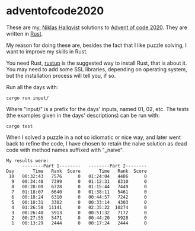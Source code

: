 # adventofcode2020
These are my, [Niklas Hallqvist](https://github.com/niklasha) solutions to
[Advent of code 2020](https://adventofcode.com/2020).
They are written in [Rust](https://rust-lang.org).

My reason for doing these are, besides the fact that I like puzzle solving, I want to improve my skills in Rust.

You need Rust, [rustup](https://rustup.rs/) is the suggested way to install Rust, that is about it.  You may need to add some SSL libraries, depending on operating system, but the installation process will tell you, if so.

Run all the days with:
```
cargo run input/
```

Where "input/" is a prefix for the days' inputs, named 01, 02, etc.
The tests (the examples given in the days' descriptions) can be run with:
```
cargo test
```

When I solved a puzzle in a not so idiomatic or nice way, and later went back to refine the code, I have chosen to retain the naive solution as dead code with method names suffixed with  "_naive".

```
My results were:
      --------Part 1--------   --------Part 2--------
Day       Time   Rank  Score       Time   Rank  Score
 10   00:32:43   7576      0   01:24:04   4486      0
  9   00:34:48   7399      0   01:12:31   8310      0
  8   00:28:09   6728      0   01:15:44   7449      0
  7   01:18:07   6640      0   01:38:11   5461      0
  6   00:18:24   6310      0   00:44:57   7242      0
  5   00:18:31   3302      0   00:33:14   4303      0
  4   01:26:50  11141      0   02:35:22  10274      0
  3   00:26:40   5913      0   00:51:32   7172      0
  2   00:27:55   5471      0   00:44:20   5928      0
  1   00:13:29   2444      0   00:17:24   2444      0
```
